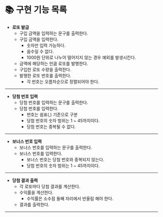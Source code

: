 # 📚 구현 기능 목록

- **로또 발급**
    - 구입 금액을 입력하는 문구를 출력한다.
    - 구입 금액을 입력한다.
        - 숫자만 입력 가능하다.
        - 음수일 수 없다.
        - 1000원 단위로 나누어 떨어지지 않는 경우 예외를 발생시킨다.
    - 금액에 해당하는 만큼 로또를 발행한다.
    - 구입한 로또 수량을 출력한다.
    - 발행한 로또 번호를 출력한다.
        - 각 번호는 오름차순으로 정렬되어야 한다.

<hr/>

- **당첨 번호 입력**
    - 당첨 번호를 입력하는 문구를 출력한다.
    - 당첨 번호를 입력한다.
        - 번호는 쉼표(,) 기준으로 구분
        - 당첨 번호의 숫자 범위는 1 ~ 45까지이다.
        - 당첨 번호는 중복될 수 없다.

<hr/>

- **보너스 번호 입력**
    - 보너스 번호를 입력하는 문구를 출력한다.
    - 보너스 번호를 입력한다.
        - 보너스 번호는 당첨 번호와 중복되지 않는다.
        - 당첨 번호의 숫자 범위는 1 ~ 45까지이다.

<hr/>

- **당첨 결과 출력**
    - 각 로또마다 당첨 결과를 계산한다.
    - 수익률을 계산한다.
        - 수익률은 소수점 둘째 자리에서 반올림 해야 한다.
    - 결과를 출력한다.

<hr/>